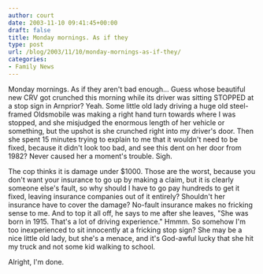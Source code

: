 ```yaml
---
author: court
date: 2003-11-10 09:41:45+00:00
draft: false
title: Monday mornings. As if they
type: post
url: /blog/2003/11/10/monday-mornings-as-if-they/
categories:
- Family News
---
```


Monday mornings. As if they aren't bad enough... Guess whose beautiful new CRV got crunched this morning while its driver was sitting STOPPED at a stop sign in Arnprior? Yeah.  Some little old lady driving a huge old steel-framed Oldsmobile was making a right hand turn towards where I was stopped, and she misjudged the enormous length of her vehicle or something, but the upshot is she crunched right into my driver's door. Then she spent 15 minutes trying to explain to me that it wouldn't need to be fixed, because it didn't look too bad, and see this dent on her door from 1982? Never caused her a moment's trouble.  Sigh.

The cop thinks it is damage under $1000. Those are the worst, because you don't want your insurance to go up by making a claim, but it is clearly someone else's fault, so why should I have to go pay hundreds to get it fixed, leaving insurance companies out of it entirely? Shouldn't her insurance have to cover the damage? No-fault insurance makes no fricking sense to me.  And to top it all off, he says to me after she leaves, "She was born in 1915. That's a lot of driving experience." Hmmm. So somehow I'm too inexperienced to sit innocently at a fricking stop sign? She may be a nice little old lady, but she's a menace, and it's God-awful lucky that she hit my truck and not some kid walking to school.

Alright, I'm done.
